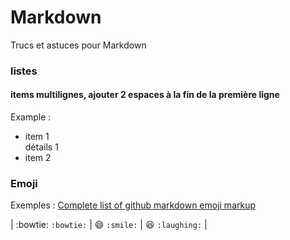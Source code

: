 # Markdown

Trucs et astuces pour Markdown

### listes

#### items multilignes, ajouter 2 espaces à la fin de la première ligne

Example :
- item 1  
détails 1
- item 2

### Emoji

Exemples : [Complete list of github markdown emoji markup](https://gist.github.com/rxaviers/7360908)

| :bowtie: `:bowtie:` | :smile: `:smile:` | :laughing: `:laughing:` |